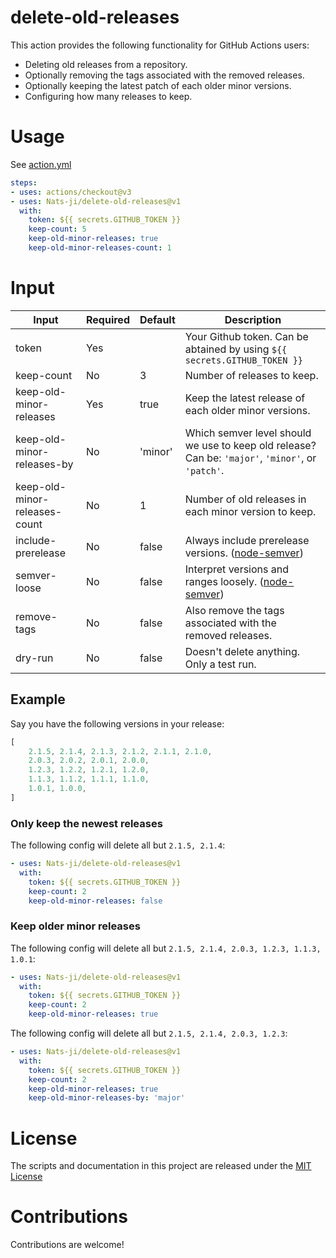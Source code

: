 # delete-old-releases

This action provides the following functionality for GitHub Actions users:

- Deleting old releases from a repository.
- Optionally removing the tags associated with the removed releases.
- Optionally keeping the latest patch of each older minor versions.
- Configuring how many releases to keep.

# Usage

See [action.yml](https://github.com/Nats-ji/delete-old-releases/blob/master/action.yml)

```yml
steps:
- uses: actions/checkout@v3
- uses: Nats-ji/delete-old-releases@v1
  with:
    token: ${{ secrets.GITHUB_TOKEN }}
    keep-count: 5
    keep-old-minor-releases: true
    keep-old-minor-releases-count: 1
```

# Input
| Input | Required | Default | Description |
| --- | --- | --- | --- |
| token | Yes | | Your Github token. Can be abtained by using `${{ secrets.GITHUB_TOKEN }}` |
| keep-count | No | 3 | Number of releases to keep. |
| keep-old-minor-releases | Yes | true | Keep the latest release of each older minor versions. |
| keep-old-minor-releases-by | No | 'minor' | Which semver level should we use to keep old release? Can be: `'major'`, `'minor'`, or `'patch'`. |
| keep-old-minor-releases-count | No | 1 | Number of old releases in each minor version to keep. |
| include-prerelease | No | false | Always include prerelease versions. ([node-semver](https://docs.npmjs.com/cli/v6/using-npm/semver#functions))|
| semver-loose | No | false | Interpret versions and ranges loosely. ([node-semver](https://docs.npmjs.com/cli/v6/using-npm/semver#functions))|
| remove-tags | No | false | Also remove the tags associated with the removed releases. |
| dry-run | No | false | Doesn't delete anything. Only a test run. |

## Example
Say you have the following versions in your release:
```js
[
    2.1.5, 2.1.4, 2.1.3, 2.1.2, 2.1.1, 2.1.0,
    2.0.3, 2.0.2, 2.0.1, 2.0.0,
    1.2.3, 1.2.2, 1.2.1, 1.2.0,
    1.1.3, 1.1.2, 1.1.1, 1.1.0,
    1.0.1, 1.0.0,
]
```

### Only keep the newest releases

The following config will delete all but `2.1.5, 2.1.4`:

```yml
- uses: Nats-ji/delete-old-releases@v1
  with:
    token: ${{ secrets.GITHUB_TOKEN }}
    keep-count: 2
    keep-old-minor-releases: false
```

### Keep older minor releases

The following config will delete all but `2.1.5, 2.1.4, 2.0.3, 1.2.3, 1.1.3, 1.0.1`: 

```yml
- uses: Nats-ji/delete-old-releases@v1
  with:
    token: ${{ secrets.GITHUB_TOKEN }}
    keep-count: 2
    keep-old-minor-releases: true
```

The following config will delete all but `2.1.5, 2.1.4, 2.0.3, 1.2.3`: 

```yml
- uses: Nats-ji/delete-old-releases@v1
  with:
    token: ${{ secrets.GITHUB_TOKEN }}
    keep-count: 2
    keep-old-minor-releases: true
    keep-old-minor-releases-by: 'major'
```

# License

The scripts and documentation in this project are released under the [MIT License](https://github.com/Nats-ji/delete-old-releases/blob/master/LICENSE)

# Contributions

Contributions are welcome!